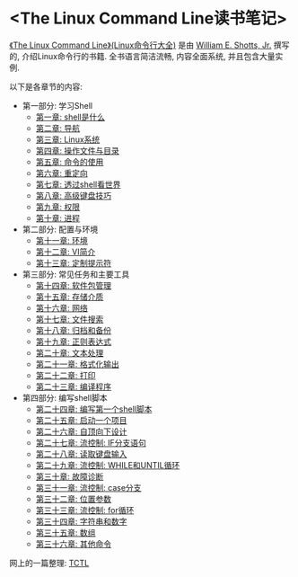 # <The Linux Command Line读书笔记> #

[《The Linux Command Line》(Linux命令行大全)](https://book.douban.com/subject/6806862/) 是由 [William E. Shotts, Jr.](http://www.oreilly.com/pub/au/4962) 撰写的, 介绍Linux命令行的书籍. 全书语言简洁流畅, 内容全面系统, 并且包含大量实例.

以下是各章节的内容:

- 第一部分: 学习Shell
    - [第一章: shell是什么](https://github.com/lsytj0413/practice/blob/master/linux/TheLinuxCommandLine/chapter01.md)
    - [第二章: 导航](https://github.com/lsytj0413/practice/blob/master/linux/TheLinuxCommandLine/chapter02.md)
    - [第三章: Linux系统](https://github.com/lsytj0413/practice/blob/master/linux/TheLinuxCommandLine/chapter03.md)
    - [第四章: 操作文件与目录](https://github.com/lsytj0413/practice/blob/master/linux/TheLinuxCommandLine/chapter04.md)
    - [第五章: 命令的使用](https://github.com/lsytj0413/practice/blob/master/linux/TheLinuxCommandLine/chapter05.md)
    - [第六章: 重定向](https://github.com/lsytj0413/practice/blob/master/linux/TheLinuxCommandLine/chapter06.md)
    - [第七章: 透过shell看世界](https://github.com/lsytj0413/practice/blob/master/linux/TheLinuxCommandLine/chapter07.md)
    - [第八章: 高级键盘技巧](https://github.com/lsytj0413/practice/blob/master/linux/TheLinuxCommandLine/chapter08.md)
    - [第九章: 权限](https://github.com/lsytj0413/practice/blob/master/linux/TheLinuxCommandLine/chapter09.md)
    - [第十章: 进程](https://github.com/lsytj0413/practice/blob/master/linux/TheLinuxCommandLine/chapter10.md)
- 第二部分: 配置与环境
    - [第十一章: 环境](https://github.com/lsytj0413/practice/blob/master/linux/TheLinuxCommandLine/chapter11.md)
    - [第十二章: VI简介](https://github.com/lsytj0413/practice/blob/master/linux/TheLinuxCommandLine/chapter12.md)
    - [第十三章: 定制提示符](https://github.com/lsytj0413/practice/blob/master/linux/TheLinuxCommandLine/chapter13.md)
- 第三部分: 常见任务和主要工具
    - [第十四章: 软件包管理](https://github.com/lsytj0413/practice/blob/master/linux/TheLinuxCommandLine/chapter14.md)
    - [第十五章: 存储介质](https://github.com/lsytj0413/practice/blob/master/linux/TheLinuxCommandLine/chapter15.md)
    - [第十六章: 网络](https://github.com/lsytj0413/practice/blob/master/linux/TheLinuxCommandLine/chapter16.md)
    - [第十七章: 文件搜索](https://github.com/lsytj0413/practice/blob/master/linux/TheLinuxCommandLine/chapter17.md)
    - [第十八章: 归档和备份](https://github.com/lsytj0413/practice/blob/master/linux/TheLinuxCommandLine/chapter18.md)
    - [第十九章: 正则表达式](https://github.com/lsytj0413/practice/blob/master/linux/TheLinuxCommandLine/chapter19.md)
    - [第二十章: 文本处理](https://github.com/lsytj0413/practice/blob/master/linux/TheLinuxCommandLine/chapter20.md)
    - [第二十一章: 格式化输出](https://github.com/lsytj0413/practice/blob/master/linux/TheLinuxCommandLine/chapter21.md)
    - [第二十二章: 打印](https://github.com/lsytj0413/practice/blob/master/linux/TheLinuxCommandLine/chapter22.md)
    - [第二十三章: 编译程序](https://github.com/lsytj0413/practice/blob/master/linux/TheLinuxCommandLine/chapter23.md)
- 第四部分: 编写shell脚本
    - [第二十四章: 编写第一个shell脚本](https://github.com/lsytj0413/practice/blob/master/linux/TheLinuxCommandLine/chapter24.md)
    - [第二十五章: 启动一个项目](https://github.com/lsytj0413/practice/blob/master/linux/TheLinuxCommandLine/chapter25.md)
    - [第二十六章: 自顶向下设计](https://github.com/lsytj0413/practice/blob/master/linux/TheLinuxCommandLine/chapter26.md)
    - [第二十七章: 流控制: IF分支语句](https://github.com/lsytj0413/practice/blob/master/linux/TheLinuxCommandLine/chapter27.md)
    - [第二十八章: 读取键盘输入](https://github.com/lsytj0413/practice/blob/master/linux/TheLinuxCommandLine/chapter28.md)
    - [第二十九章: 流控制: WHILE和UNTIL循环](https://github.com/lsytj0413/practice/blob/master/linux/TheLinuxCommandLine/chapter29.md)
    - [第三十章: 故障诊断](https://github.com/lsytj0413/practice/blob/master/linux/TheLinuxCommandLine/chapter30.md)
    - [第三十一章: 流控制: case分支](https://github.com/lsytj0413/practice/blob/master/linux/TheLinuxCommandLine/chapter31.md)
    - [第三十二章: 位置参数](https://github.com/lsytj0413/practice/blob/master/linux/TheLinuxCommandLine/chapter32.md)
    - [第三十三章: 流控制: for循环](https://github.com/lsytj0413/practice/blob/master/linux/TheLinuxCommandLine/chapter33.md)
    - [第三十四章: 字符串和数字](https://github.com/lsytj0413/practice/blob/master/linux/TheLinuxCommandLine/chapter34.md)
    - [第三十五章: 数组](https://github.com/lsytj0413/practice/blob/master/linux/TheLinuxCommandLine/chapter35.md)
    - [第三十六章: 其他命令](https://github.com/lsytj0413/practice/blob/master/linux/TheLinuxCommandLine/chapter36.md)

网上的一篇整理: [TCTL](http://billie66.github.io/TLCL/book/zh/index.html)
